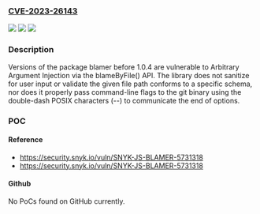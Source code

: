 ### [CVE-2023-26143](https://cve.mitre.org/cgi-bin/cvename.cgi?name=CVE-2023-26143)
![](https://img.shields.io/static/v1?label=Product&message=blamer&color=blue)
![](https://img.shields.io/static/v1?label=Version&message=0%3C%201.0.4%20&color=brighgreen)
![](https://img.shields.io/static/v1?label=Vulnerability&message=Arbitrary%20Argument%20Injection&color=brighgreen)

### Description

Versions of the package blamer before 1.0.4 are vulnerable to Arbitrary Argument Injection via the blameByFile() API. The library does not sanitize for user input or validate the given file path conforms to a specific schema, nor does it properly pass command-line flags to the git binary using the double-dash POSIX characters (--) to communicate the end of options.

### POC

#### Reference
- https://security.snyk.io/vuln/SNYK-JS-BLAMER-5731318
- https://security.snyk.io/vuln/SNYK-JS-BLAMER-5731318

#### Github
No PoCs found on GitHub currently.

